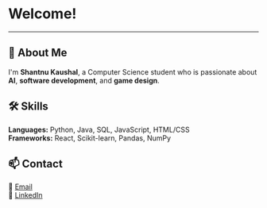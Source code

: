 # Welcome!

---

## 👋 About Me  
I'm **Shantnu Kaushal**, a Computer Science student who is passionate about **AI**, **software development**, and **game design**.

## 🛠️ Skills  
**Languages:** Python, Java, SQL, JavaScript, HTML/CSS  
**Frameworks:** React, Scikit-learn, Pandas, NumPy

## 📫 Contact  
📧 [Email](shntnkaushal@gmail.com)  
🔗 [LinkedIn](https://linkedin.com/in/shantnu-kaushal)
